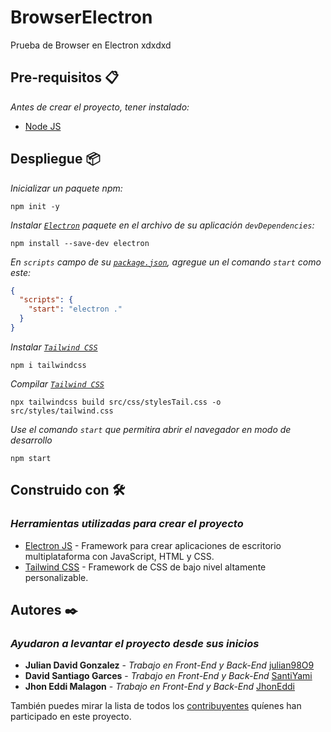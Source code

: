 # BrowserElectron

Prueba de Browser en Electron xdxdxd

## Pre-requisitos 📋

_Antes de crear el proyecto, tener instalado:_

- [Node JS](https://nodejs.org)

## Despliegue 📦

_Inicializar un paquete npm:_

```shell
npm init -y
```

_Instalar [`Electron`](https://www.electronjs.org/) paquete en el archivo de su aplicación `devDependencies`:_

```shell
npm install --save-dev electron
```

_En `scripts` campo de su [`package.json`](package.json), agregue un el comando `start` como este:_

```Json
{
  "scripts": {
    "start": "electron ."
  }
}
```

_Instalar [`Tailwind CSS`](https://tailwindcss.com/)_

```shell
npm i tailwindcss
```

_Compilar [`Tailwind CSS`](https://tailwindcss.com/)_

```shell
npx tailwindcss build src/css/stylesTail.css -o src/styles/tailwind.css
```

_Use el comando `start` que permitira abrir el navegador en modo de desarrollo_

```shell
npm start
```

## Construido con 🛠️

### _Herramientas utilizadas para crear el proyecto_

- [Electron JS](https://www.electronjs.org/) - Framework para crear aplicaciones de escritorio multiplataforma con JavaScript, HTML y CSS.
- [Tailwind CSS](https://tailwindcss.com/) - Framework de CSS de bajo nivel altamente personalizable.

## Autores ✒️

### _Ayudaron a levantar el proyecto desde sus inicios_

- **Julian David Gonzalez** - *Trabajo en Front-End y Back-End* [julian98O9](https://github.com/julian9809)
- **David Santiago Garces** - *Trabajo en Front-End y Back-End* [SantiYami](https://github.com/SantiYami)
- **Jhon Eddi Malagon** - *Trabajo en Front-End y Back-End* [JhonEddi](https://github.com/JhonEddi)

También puedes mirar la lista de todos los [contribuyentes](https://github.com/SantiYami/BrowserElectron/contributors) quíenes han participado en este proyecto.
